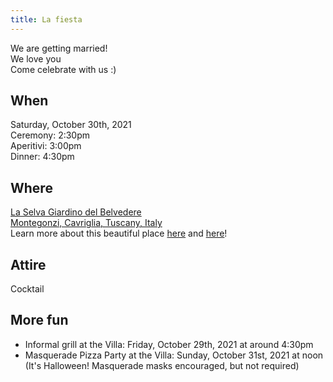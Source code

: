 ```yaml
---
title: La fiesta
---
```


We are getting married! \
We love you \
Come celebrate with us :)

## When
Saturday, October 30th, 2021 \
Ceremony: 2:30pm \
Aperitivi: 3:00pm \
Dinner: 4:30pm 

## Where
[La Selva Giardino del Belvedere](https://www.chianti-farm.com/) \
[Montegonzi, Cavriglia, Tuscany, Italy](https://www.google.com/maps/place/La+Selva+Giardino+del+Belvedere/@43.510432,11.5083003,17z/data=!3m1!4b1!4m5!3m4!1s0x132bc81c62ea0753:0x6509f4bf41f716e2!8m2!3d43.510432!4d11.510489?biw=1449&bih=1030&q=la+selva+giardino+del+belvedere&bav=on.2,or.r_cp.&bvm=bv.126130881,d.d2s&um=1&ie=UTF-8&sa=X&ved=0ahUKEwj68aj21eDNAhUEtBoKHQqrA-oQ_AUIBygC&shorturl=1) \
Learn more about this beautiful place [here](https://www.youtube.com/watch?v=YzYzYjXUXXA) and [here](https://www.youtube.com/watch?v=Wg7yvZjRHy8)!

## Attire
Cocktail

## More fun
- Informal grill at the Villa: Friday, October 29th, 2021 at around 4:30pm
- Masquerade Pizza Party at the Villa: Sunday, October 31st, 2021 at noon
(It's Halloween! Masquerade masks encouraged, but not required)


